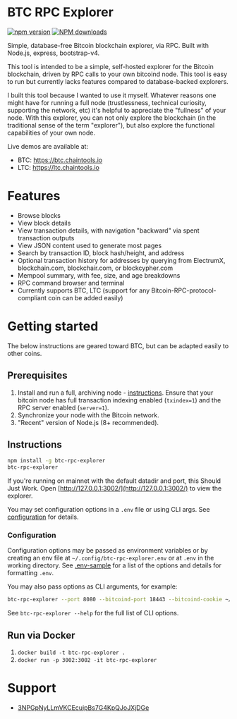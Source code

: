 # BTC RPC Explorer

[![npm version][npm-ver-img]][npm-ver-url] [![NPM downloads][npm-dl-img]][npm-dl-url]


Simple, database-free Bitcoin blockchain explorer, via RPC. Built with Node.js, express, bootstrap-v4.

This tool is intended to be a simple, self-hosted explorer for the Bitcoin blockchain, driven by RPC calls to your own bitcoind node. This tool is easy to run but currently lacks features compared to database-backed explorers.

I built this tool because I wanted to use it myself. Whatever reasons one might have for running a full node (trustlessness, technical curiosity, supporting the network, etc) it's helpful to appreciate the "fullness" of your node. With this explorer, you can not only explore the blockchain (in the traditional sense of the term "explorer"), but also explore the functional capabilities of your own node.

Live demos are available at:

* BTC: https://btc.chaintools.io
* LTC: https://ltc.chaintools.io

# Features

* Browse blocks
* View block details
* View transaction details, with navigation "backward" via spent transaction outputs
* View JSON content used to generate most pages
* Search by transaction ID, block hash/height, and address
* Optional transaction history for addresses by querying from ElectrumX, blockchain.com, blockchair.com, or blockcypher.com
* Mempool summary, with fee, size, and age breakdowns
* RPC command browser and terminal
* Currently supports BTC, LTC (support for any Bitcoin-RPC-protocol-compliant coin can be added easily)

# Getting started

The below instructions are geared toward BTC, but can be adapted easily to other coins.

## Prerequisites

1. Install and run a full, archiving node - [instructions](https://bitcoin.org/en/full-node). Ensure that your bitcoin node has full transaction indexing enabled (`txindex=1`) and the RPC server enabled (`server=1`).
2. Synchronize your node with the Bitcoin network.
3. "Recent" version of Node.js (8+ recommended).

## Instructions

```bash
npm install -g btc-rpc-explorer
btc-rpc-explorer
```

If you're running on mainnet with the default datadir and port, this Should Just Work.
Open [http://127.0.0.1:3002/](http://127.0.0.1:3002/) to view the explorer.

You may set configuration options in a `.env` file or using CLI args.
See [configuration](#configuration) for details.

### Configuration

Configuration options may be passed as environment variables
or by creating an env file at `~/.config/btc-rpc-explorer.env`
or at `.env` in the working directory.
See [.env-sample](.env-sample) for a list of the options and details for formatting `.env`.

You may also pass options as CLI arguments, for example:

```bash
btc-rpc-explorer --port 8080 --bitcoind-port 18443 --bitcoind-cookie ~/.bitcoin/regtest/.cookie
```

See `btc-rpc-explorer --help` for the full list of CLI options.

## Run via Docker

1. `docker build -t btc-rpc-explorer .`
2. `docker run -p 3002:3002 -it btc-rpc-explorer`

# Support

* [3NPGpNyLLmVKCEcuipBs7G4KpQJoJXjDGe](bitcoin:3NPGpNyLLmVKCEcuipBs7G4KpQJoJXjDGe)


[npm-ver-img]: https://img.shields.io/npm/v/btc-rpc-explorer.svg?style=flat
[npm-ver-url]: https://www.npmjs.com/package/btc-rpc-explorer
[npm-dl-img]: http://img.shields.io/npm/dm/btc-rpc-explorer.svg?style=flat
[npm-dl-url]: https://npmcharts.com/compare/btc-rpc-explorer?minimal=true


